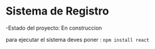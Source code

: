<h1>Sistema de Registro</h1>

-Estado del proyecto: En construccion

para ejecutar el sistema deves poner :
```npm install react```
